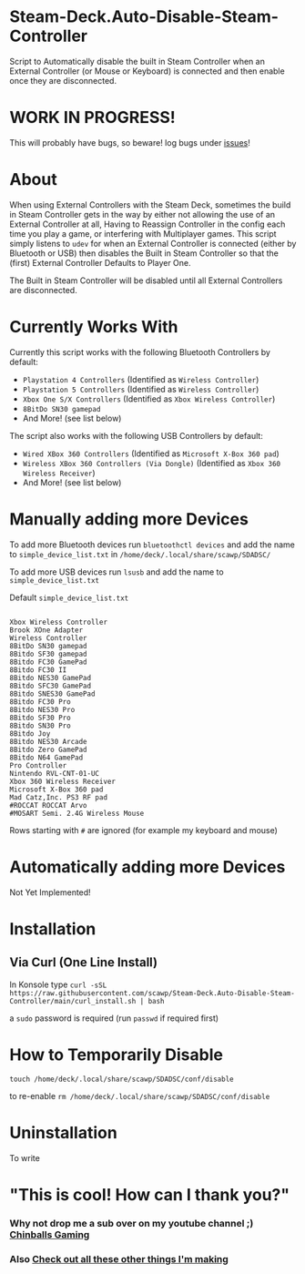 # Steam-Deck.Auto-Disable-Steam-Controller
Script to Automatically disable the built in Steam Controller when an External Controller (or Mouse or Keyboard) is connected and then enable once they are disconnected.

# WORK IN PROGRESS!
This will probably have bugs, so beware! log bugs under [issues](https://github.com/scawp/Steam-Deck.Auto-Disable-Steam-Controller/issues)!

# About

When using External Controllers with the Steam Deck, sometimes the build in Steam Controller gets in the way by either not allowing the use of an External Controller at all, Having to Reassign Controller in the config each time you play a game, or interfering with Multiplayer games. This script simply listens to `udev` for when an External Controller is connected (either by Bluetooth or USB) then disables the Built in Steam Controller so that the (first) External Controller Defaults to Player One.

The Built in Steam Controller will be disabled until all External Controllers are disconnected.

# Currently Works With

Currently this script works with the following Bluetooth Controllers by default:
 - `Playstation 4 Controllers` (Identified as `Wireless Controller`) 
 - `Playstation 5 Controllers` (Identified as `Wireless Controller`) 
 - `Xbox One S/X Controllers` (Identified as `Xbox Wireless Controller`) 
 - `8BitDo SN30 gamepad`
 - And More! (see list below)

The script also works with the following USB Controllers by default:
 - `Wired XBox 360 Controllers` (Identified as `Microsoft X-Box 360 pad`) 
 - `Wireless XBox 360 Controllers (Via Dongle)` (Identified as `Xbox 360 Wireless Receiver`) 
 - And More! (see list below)

# Manually adding more Devices

To add more Bluetooth devices run `bluetoothctl devices` and add the name to `simple_device_list.txt` in `/home/deck/.local/share/scawp/SDADSC/`

To add more USB devices run `lsusb` and add the name to `simple_device_list.txt`

Default `simple_device_list.txt`
```

Xbox Wireless Controller
Brook XOne Adapter
Wireless Controller
8BitDo SN30 gamepad
8Bitdo SF30 gamepad
8Bitdo FC30 GamePad
8Bitdo FC30 II
8Bitdo NES30 GamePad
8Bitdo SFC30 GamePad
8Bitdo SNES30 GamePad
8Bitdo FC30 Pro
8Bitdo NES30 Pro
8Bitdo SF30 Pro
8Bitdo SN30 Pro
8Bitdo Joy
8Bitdo NES30 Arcade
8Bitdo Zero GamePad
8Bitdo N64 GamePad
Pro Controller
Nintendo RVL-CNT-01-UC
Xbox 360 Wireless Receiver
Microsoft X-Box 360 pad
Mad Catz,Inc. PS3 RF pad
#ROCCAT ROCCAT Arvo
#MOSART Semi. 2.4G Wireless Mouse
```
Rows starting with `#` are ignored (for example my keyboard and mouse)

# Automatically adding more Devices
Not Yet Implemented!

# Installation

## Via Curl (One Line Install)

In Konsole type `curl -sSL https://raw.githubusercontent.com/scawp/Steam-Deck.Auto-Disable-Steam-Controller/main/curl_install.sh | bash`

a `sudo` password is required (run `passwd` if required first)

# How to Temporarily Disable

`touch /home/deck/.local/share/scawp/SDADSC/conf/disable`

to re-enable `rm /home/deck/.local/share/scawp/SDADSC/conf/disable`

# Uninstallation

To write

# "This is cool! How can I thank you?"
### Why not drop me a sub over on my youtube channel ;) [Chinballs Gaming](https://www.youtube.com/chinballsTV?sub_confirmation=1)

### Also [Check out all these other things I'm making](https://github.com/scawp/Steam-Deck.Tools-List)
